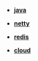 
* [**java**](basic-java/site)

* [**netty**](./basic-netty/site)

* [**redis**](./basic-redis/site)

* [**cloud**](./basic-cloud)
